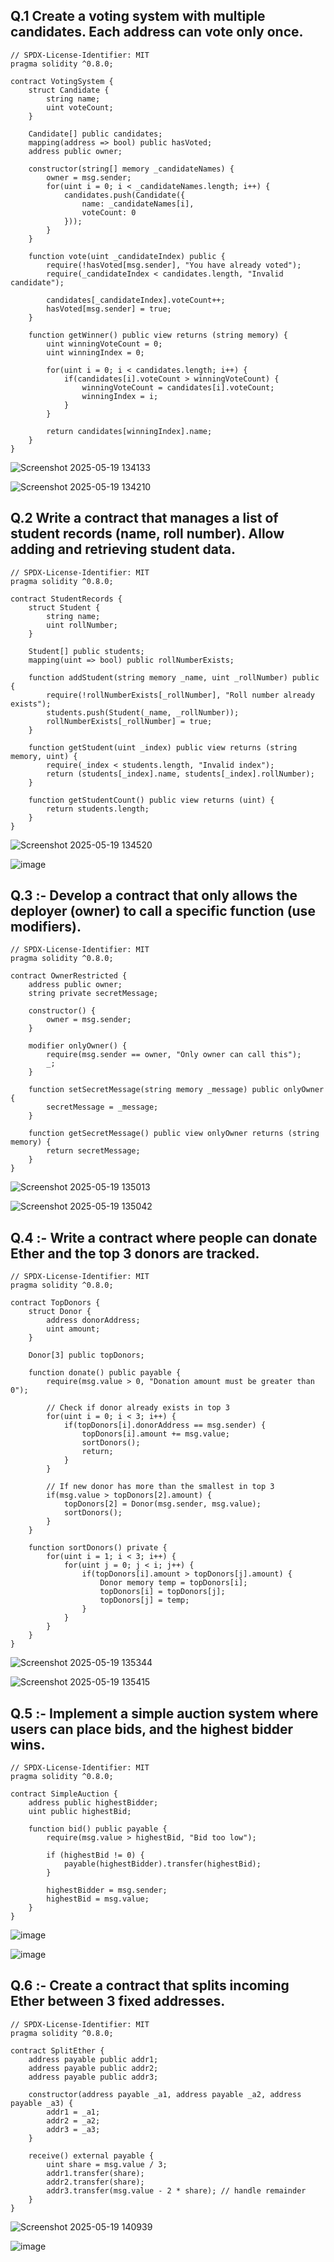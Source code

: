 ## Q.1 Create a voting system with multiple candidates. Each address can vote only once.

```
// SPDX-License-Identifier: MIT
pragma solidity ^0.8.0;

contract VotingSystem {
    struct Candidate {
        string name;
        uint voteCount;
    }
    
    Candidate[] public candidates;
    mapping(address => bool) public hasVoted;
    address public owner;
    
    constructor(string[] memory _candidateNames) {
        owner = msg.sender;
        for(uint i = 0; i < _candidateNames.length; i++) {
            candidates.push(Candidate({
                name: _candidateNames[i],
                voteCount: 0
            }));
        }
    }
    
    function vote(uint _candidateIndex) public {
        require(!hasVoted[msg.sender], "You have already voted");
        require(_candidateIndex < candidates.length, "Invalid candidate");
        
        candidates[_candidateIndex].voteCount++;
        hasVoted[msg.sender] = true;
    }
    
    function getWinner() public view returns (string memory) {
        uint winningVoteCount = 0;
        uint winningIndex = 0;
        
        for(uint i = 0; i < candidates.length; i++) {
            if(candidates[i].voteCount > winningVoteCount) {
                winningVoteCount = candidates[i].voteCount;
                winningIndex = i;
            }
        }
        
        return candidates[winningIndex].name;
    }
}
```

![Screenshot 2025-05-19 134133](https://github.com/user-attachments/assets/02131372-a2e6-4334-89c6-6e6396689b26)

![Screenshot 2025-05-19 134210](https://github.com/user-attachments/assets/7c8e23a0-f20c-420a-8e07-c130e5b50024)



## Q.2 Write a contract that manages a list of student records (name, roll number). Allow adding and retrieving student data.

```
// SPDX-License-Identifier: MIT
pragma solidity ^0.8.0;

contract StudentRecords {
    struct Student {
        string name;
        uint rollNumber;
    }
    
    Student[] public students;
    mapping(uint => bool) public rollNumberExists;
    
    function addStudent(string memory _name, uint _rollNumber) public {
        require(!rollNumberExists[_rollNumber], "Roll number already exists");
        students.push(Student(_name, _rollNumber));
        rollNumberExists[_rollNumber] = true;
    }
    
    function getStudent(uint _index) public view returns (string memory, uint) {
        require(_index < students.length, "Invalid index");
        return (students[_index].name, students[_index].rollNumber);
    }
    
    function getStudentCount() public view returns (uint) {
        return students.length;
    }
}
```
![Screenshot 2025-05-19 134520](https://github.com/user-attachments/assets/ace41b36-6ffd-4ff8-8d9b-3da5ebbe7da9)

![image](https://github.com/user-attachments/assets/9a057d67-d522-4dcf-9f38-c618033704eb)



## Q.3 :- Develop a contract that only allows the deployer (owner) to call a specific function (use modifiers).

```
// SPDX-License-Identifier: MIT
pragma solidity ^0.8.0;

contract OwnerRestricted {
    address public owner;
    string private secretMessage;
    
    constructor() {
        owner = msg.sender;
    }
    
    modifier onlyOwner() {
        require(msg.sender == owner, "Only owner can call this");
        _;
    }
    
    function setSecretMessage(string memory _message) public onlyOwner {
        secretMessage = _message;
    }
    
    function getSecretMessage() public view onlyOwner returns (string memory) {
        return secretMessage;
    }
}
```

![Screenshot 2025-05-19 135013](https://github.com/user-attachments/assets/5d3437eb-5d7b-4dd8-9614-587d29866bf9)

![Screenshot 2025-05-19 135042](https://github.com/user-attachments/assets/b819da61-0951-4ad7-ac52-cb4e8f54f7e0)



## Q.4 :- Write a contract where people can donate Ether and the top 3 donors are tracked.

```
// SPDX-License-Identifier: MIT
pragma solidity ^0.8.0;

contract TopDonors {
    struct Donor {
        address donorAddress;
        uint amount;
    }
    
    Donor[3] public topDonors;
    
    function donate() public payable {
        require(msg.value > 0, "Donation amount must be greater than 0");
        
        // Check if donor already exists in top 3
        for(uint i = 0; i < 3; i++) {
            if(topDonors[i].donorAddress == msg.sender) {
                topDonors[i].amount += msg.value;
                sortDonors();
                return;
            }
        }
        
        // If new donor has more than the smallest in top 3
        if(msg.value > topDonors[2].amount) {
            topDonors[2] = Donor(msg.sender, msg.value);
            sortDonors();
        }
    }
    
    function sortDonors() private {
        for(uint i = 1; i < 3; i++) {
            for(uint j = 0; j < i; j++) {
                if(topDonors[i].amount > topDonors[j].amount) {
                    Donor memory temp = topDonors[i];
                    topDonors[i] = topDonors[j];
                    topDonors[j] = temp;
                }
            }
        }
    }
}
```
![Screenshot 2025-05-19 135344](https://github.com/user-attachments/assets/43e0aff4-62e8-4806-b425-eb91509566ff)

![Screenshot 2025-05-19 135415](https://github.com/user-attachments/assets/8d0200ff-973c-44aa-85b2-03ab39740091)



## Q.5 :- Implement a simple auction system where users can place bids, and the highest bidder wins.

```
// SPDX-License-Identifier: MIT
pragma solidity ^0.8.0;

contract SimpleAuction {
    address public highestBidder;
    uint public highestBid;

    function bid() public payable {
        require(msg.value > highestBid, "Bid too low");

        if (highestBid != 0) {
            payable(highestBidder).transfer(highestBid);
        }

        highestBidder = msg.sender;
        highestBid = msg.value;
    }
}
```

![image](https://github.com/user-attachments/assets/bb48a800-72fe-4cdd-a474-f1de238e6f04)

![image](https://github.com/user-attachments/assets/18eb0b0f-91a3-466d-86c8-eeffb33f5382)



## Q.6 :- Create a contract that splits incoming Ether between 3 fixed addresses.

```
// SPDX-License-Identifier: MIT
pragma solidity ^0.8.0;

contract SplitEther {
    address payable public addr1;
    address payable public addr2;
    address payable public addr3;

    constructor(address payable _a1, address payable _a2, address payable _a3) {
        addr1 = _a1;
        addr2 = _a2;
        addr3 = _a3;
    }

    receive() external payable {
        uint share = msg.value / 3;
        addr1.transfer(share);
        addr2.transfer(share);
        addr3.transfer(msg.value - 2 * share); // handle remainder
    }
}
```

![Screenshot 2025-05-19 140939](https://github.com/user-attachments/assets/2d917e13-e4b2-43aa-80ca-bacc91b3cc09)

![image](https://github.com/user-attachments/assets/0a47efce-fe91-407a-9802-e4322051241d)

